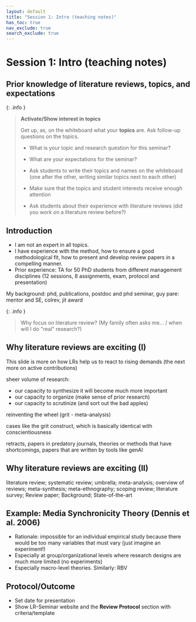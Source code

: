 ```yaml
---
layout: default
title: "Session 1: Intro (teaching notes)"
has_toc: true
nav_exclude: true
search_exclude: true
---
```


# Session 1: Intro (teaching notes)

## Prior knowledge of literature reviews, topics, and expectations

{: .info }
> **Activate/Show interest in topics**
> 
> Get up, as, on the whiteboard what your **topics** are.
> Ask follow-up questions on the topics.
> 
> - What is your topic and research question for this seminar?
> - What are your expectations for the seminar?
>  
> - Ask students to write their topics and names on the whiteboard (one after the other, writing similar topics next to each other)
> - Make sure that the topics and student interests receive enough attention
> - Ask students about their experience with literature reviews (did you work on a literature review before?)

<!-- 
Potential follow-up questions:
- What is important for a good literature review?
- Ask about topics, methods papers, challenges
 -->

## Introduction

- I am not an expert in all topics. 
- I have experience with the method, how to ensure a good methodological fit, how to present and develop review papers in a compelling manner.
- Prior experience: TA for 50 PhD students from different management disciplines (12 sessions,  8 assignments, exam, protocol and presentation)

My background: phd, publications, postdoc and phd seminar, guy pare: mentor and SE, colrev, jit award

{: .info }
> Why focus on literature review? (My family often asks me... / when will I do "real" research?)

## Why literature reviews are exciting (I)

This slide is more on how LRs help us to react to rising demands (the next more on active contributions)

sheer volume of research:
- our capacity to synthesize it will become much more important
- our capacity to organize (make sense of prior research)
- our capacity to scrutinize (and sort out the bad apples)

reinventing the wheel (grit - meta-analysis)

cases like the grit construct, which is basically identical with conscientiousness

retracts, papers in predatory journals, theories or methods that have shortcomings, papers that are written by tools like genAI

<!-- 
https://www.sciencedirect.com/science/article/pii/S0092656620301100
https://psycnet.apa.org/record/2016-29674-001

Note: in the search: connect to jangle-fallacies (generally the lack of controlled terminology)

understanding cumulative and non-cumulative episodes (not as clear as with Kuhnian scientific revolutions, but senior scholars know: if you use a particular theory that it is old/has been criticized...)
-->

## Why literature reviews are exciting (II)

literature review; systematic review; umbrella; meta-analysis; overview of reviews; meta-synthesis; meta-ethnography; scoping review; literature survey; Review paper; Background; State-of-the-art

## Example: Media Synchronicity Theory (Dennis et al. 2006)

- Rationale: impossible for an individual empirical study because there would be too many variables that must vary (just imagine an experiment!)
- Especially at group/organizational levels where research designs are much more limited (no experiments)
- Especially macro-level theories. Similarly: RBV 

## Protocol/Outcome

- Set date for presentation
- Show LR-Seminar website and the **Review Protocol** section with criteria/template